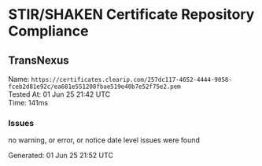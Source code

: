 # STIR/SHAKEN Certificate Repository Compliance

## TransNexus

Name: `https://certificates.clearip.com/257dc117-4652-4444-9058-fceb2d81e92c/ea681e551208fbae519e40b7e52f75e2.pem`\
Tested At: 01 Jun 25 21:42 UTC\
Time: 141ms

### Issues

no warning, or error, or notice date level issues were found

Generated: 01 Jun 25 21:52 UTC